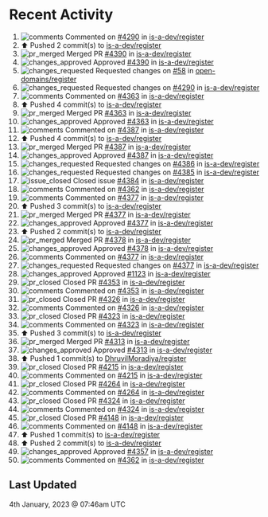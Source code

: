# Recent Activity

<!--RECENT_ACTIVITY:start-->
1. ![comments](https://cdn.jsdelivr.net/gh/Readme-Workflows/Readme-Icons@main/icons/octicons/Comment.svg) Commented on [#4290](https://github.com/is-a-dev/register/pull/4290#issuecomment-1370529020) in [is-a-dev/register](https://github.com/is-a-dev/register)
2. ⬆️ Pushed 2 commit(s) to [is-a-dev/register](https://github.com/is-a-dev/register)
3. ![pr_merged](https://cdn.jsdelivr.net/gh/Readme-Workflows/Readme-Icons@main/icons/octicons/PullRequestMerged.svg) Merged PR [#4390](https://github.com/is-a-dev/register/pull/4390) in [is-a-dev/register](https://github.com/is-a-dev/register)
4. ![changes_approved](https://cdn.jsdelivr.net/gh/Readme-Workflows/Readme-Icons@main/icons/octicons/ApprovedChanges.svg) Approved [#4390](https://github.com/is-a-dev/register/pull/4390#pullrequestreview-1235383520) in [is-a-dev/register](https://github.com/is-a-dev/register)
5. ![changes_requested](https://cdn.jsdelivr.net/gh/Readme-Workflows/Readme-Icons@main/icons/octicons/RequestedChanges.svg) Requested changes on [#58](https://github.com/open-domains/register/pull/58#pullrequestreview-1235335273) in [open-domains/register](https://github.com/open-domains/register)
6. ![changes_requested](https://cdn.jsdelivr.net/gh/Readme-Workflows/Readme-Icons@main/icons/octicons/RequestedChanges.svg) Requested changes on [#4290](https://github.com/is-a-dev/register/pull/4290#pullrequestreview-1235315582) in [is-a-dev/register](https://github.com/is-a-dev/register)
7. ![comments](https://cdn.jsdelivr.net/gh/Readme-Workflows/Readme-Icons@main/icons/octicons/Comment.svg) Commented on [#4363](https://github.com/is-a-dev/register/pull/4363#issuecomment-1370370677) in [is-a-dev/register](https://github.com/is-a-dev/register)
8. ⬆️ Pushed 4 commit(s) to [is-a-dev/register](https://github.com/is-a-dev/register)
9. ![pr_merged](https://cdn.jsdelivr.net/gh/Readme-Workflows/Readme-Icons@main/icons/octicons/PullRequestMerged.svg) Merged PR [#4363](https://github.com/is-a-dev/register/pull/4363) in [is-a-dev/register](https://github.com/is-a-dev/register)
10. ![changes_approved](https://cdn.jsdelivr.net/gh/Readme-Workflows/Readme-Icons@main/icons/octicons/ApprovedChanges.svg) Approved [#4363](https://github.com/is-a-dev/register/pull/4363#pullrequestreview-1235250760) in [is-a-dev/register](https://github.com/is-a-dev/register)
11. ![comments](https://cdn.jsdelivr.net/gh/Readme-Workflows/Readme-Icons@main/icons/octicons/Comment.svg) Commented on [#4387](https://github.com/is-a-dev/register/pull/4387#issuecomment-1370319777) in [is-a-dev/register](https://github.com/is-a-dev/register)
12. ⬆️ Pushed 4 commit(s) to [is-a-dev/register](https://github.com/is-a-dev/register)
13. ![pr_merged](https://cdn.jsdelivr.net/gh/Readme-Workflows/Readme-Icons@main/icons/octicons/PullRequestMerged.svg) Merged PR [#4387](https://github.com/is-a-dev/register/pull/4387) in [is-a-dev/register](https://github.com/is-a-dev/register)
14. ![changes_approved](https://cdn.jsdelivr.net/gh/Readme-Workflows/Readme-Icons@main/icons/octicons/ApprovedChanges.svg) Approved [#4387](https://github.com/is-a-dev/register/pull/4387#pullrequestreview-1235203350) in [is-a-dev/register](https://github.com/is-a-dev/register)
15. ![changes_requested](https://cdn.jsdelivr.net/gh/Readme-Workflows/Readme-Icons@main/icons/octicons/RequestedChanges.svg) Requested changes on [#4386](https://github.com/is-a-dev/register/pull/4386#pullrequestreview-1235202575) in [is-a-dev/register](https://github.com/is-a-dev/register)
16. ![changes_requested](https://cdn.jsdelivr.net/gh/Readme-Workflows/Readme-Icons@main/icons/octicons/RequestedChanges.svg) Requested changes on [#4385](https://github.com/is-a-dev/register/pull/4385#pullrequestreview-1235201975) in [is-a-dev/register](https://github.com/is-a-dev/register)
17. ![issue_closed](https://cdn.jsdelivr.net/gh/Readme-Workflows/Readme-Icons@main/icons/octicons/IssueClosed.svg) Closed issue [#4384](https://github.com/is-a-dev/register/issues/4384) in [is-a-dev/register](https://github.com/is-a-dev/register)
18. ![comments](https://cdn.jsdelivr.net/gh/Readme-Workflows/Readme-Icons@main/icons/octicons/Comment.svg) Commented on [#4362](https://github.com/is-a-dev/register/pull/4362#issuecomment-1370312230) in [is-a-dev/register](https://github.com/is-a-dev/register)
19. ![comments](https://cdn.jsdelivr.net/gh/Readme-Workflows/Readme-Icons@main/icons/octicons/Comment.svg) Commented on [#4377](https://github.com/is-a-dev/register/pull/4377#issuecomment-1370308698) in [is-a-dev/register](https://github.com/is-a-dev/register)
20. ⬆️ Pushed 3 commit(s) to [is-a-dev/register](https://github.com/is-a-dev/register)
21. ![pr_merged](https://cdn.jsdelivr.net/gh/Readme-Workflows/Readme-Icons@main/icons/octicons/PullRequestMerged.svg) Merged PR [#4377](https://github.com/is-a-dev/register/pull/4377) in [is-a-dev/register](https://github.com/is-a-dev/register)
22. ![changes_approved](https://cdn.jsdelivr.net/gh/Readme-Workflows/Readme-Icons@main/icons/octicons/ApprovedChanges.svg) Approved [#4377](https://github.com/is-a-dev/register/pull/4377#pullrequestreview-1235196661) in [is-a-dev/register](https://github.com/is-a-dev/register)
23. ⬆️ Pushed 2 commit(s) to [is-a-dev/register](https://github.com/is-a-dev/register)
24. ![pr_merged](https://cdn.jsdelivr.net/gh/Readme-Workflows/Readme-Icons@main/icons/octicons/PullRequestMerged.svg) Merged PR [#4378](https://github.com/is-a-dev/register/pull/4378) in [is-a-dev/register](https://github.com/is-a-dev/register)
25. ![changes_approved](https://cdn.jsdelivr.net/gh/Readme-Workflows/Readme-Icons@main/icons/octicons/ApprovedChanges.svg) Approved [#4378](https://github.com/is-a-dev/register/pull/4378#pullrequestreview-1234582711) in [is-a-dev/register](https://github.com/is-a-dev/register)
26. ![comments](https://cdn.jsdelivr.net/gh/Readme-Workflows/Readme-Icons@main/icons/octicons/Comment.svg) Commented on [#4377](https://github.com/is-a-dev/register/pull/4377#discussion_r1060605319) in [is-a-dev/register](https://github.com/is-a-dev/register)
27. ![changes_requested](https://cdn.jsdelivr.net/gh/Readme-Workflows/Readme-Icons@main/icons/octicons/RequestedChanges.svg) Requested changes on [#4377](https://github.com/is-a-dev/register/pull/4377#pullrequestreview-1234581675) in [is-a-dev/register](https://github.com/is-a-dev/register)
28. ![changes_approved](https://cdn.jsdelivr.net/gh/Readme-Workflows/Readme-Icons@main/icons/octicons/ApprovedChanges.svg) Approved [#1123](https://github.com/is-a-dev/register/pull/1123#pullrequestreview-1234517069) in [is-a-dev/register](https://github.com/is-a-dev/register)
29. ![pr_closed](https://cdn.jsdelivr.net/gh/Readme-Workflows/Readme-Icons@main/icons/octicons/PullRequestClosed.svg) Closed PR [#4353](https://github.com/is-a-dev/register/pull/4353) in [is-a-dev/register](https://github.com/is-a-dev/register)
30. ![comments](https://cdn.jsdelivr.net/gh/Readme-Workflows/Readme-Icons@main/icons/octicons/Comment.svg) Commented on [#4353](https://github.com/is-a-dev/register/pull/4353#issuecomment-1369739950) in [is-a-dev/register](https://github.com/is-a-dev/register)
31. ![pr_closed](https://cdn.jsdelivr.net/gh/Readme-Workflows/Readme-Icons@main/icons/octicons/PullRequestClosed.svg) Closed PR [#4326](https://github.com/is-a-dev/register/pull/4326) in [is-a-dev/register](https://github.com/is-a-dev/register)
32. ![comments](https://cdn.jsdelivr.net/gh/Readme-Workflows/Readme-Icons@main/icons/octicons/Comment.svg) Commented on [#4326](https://github.com/is-a-dev/register/pull/4326#issuecomment-1369735470) in [is-a-dev/register](https://github.com/is-a-dev/register)
33. ![pr_closed](https://cdn.jsdelivr.net/gh/Readme-Workflows/Readme-Icons@main/icons/octicons/PullRequestClosed.svg) Closed PR [#4323](https://github.com/is-a-dev/register/pull/4323) in [is-a-dev/register](https://github.com/is-a-dev/register)
34. ![comments](https://cdn.jsdelivr.net/gh/Readme-Workflows/Readme-Icons@main/icons/octicons/Comment.svg) Commented on [#4323](https://github.com/is-a-dev/register/pull/4323#issuecomment-1369735216) in [is-a-dev/register](https://github.com/is-a-dev/register)
35. ⬆️ Pushed 3 commit(s) to [is-a-dev/register](https://github.com/is-a-dev/register)
36. ![pr_merged](https://cdn.jsdelivr.net/gh/Readme-Workflows/Readme-Icons@main/icons/octicons/PullRequestMerged.svg) Merged PR [#4313](https://github.com/is-a-dev/register/pull/4313) in [is-a-dev/register](https://github.com/is-a-dev/register)
37. ![changes_approved](https://cdn.jsdelivr.net/gh/Readme-Workflows/Readme-Icons@main/icons/octicons/ApprovedChanges.svg) Approved [#4313](https://github.com/is-a-dev/register/pull/4313#pullrequestreview-1234506757) in [is-a-dev/register](https://github.com/is-a-dev/register)
38. ⬆️ Pushed 1 commit(s) to [DhruvilMoradiya/register](https://github.com/DhruvilMoradiya/register)
39. ![pr_closed](https://cdn.jsdelivr.net/gh/Readme-Workflows/Readme-Icons@main/icons/octicons/PullRequestClosed.svg) Closed PR [#4215](https://github.com/is-a-dev/register/pull/4215) in [is-a-dev/register](https://github.com/is-a-dev/register)
40. ![comments](https://cdn.jsdelivr.net/gh/Readme-Workflows/Readme-Icons@main/icons/octicons/Comment.svg) Commented on [#4215](https://github.com/is-a-dev/register/pull/4215#issuecomment-1369732085) in [is-a-dev/register](https://github.com/is-a-dev/register)
41. ![pr_closed](https://cdn.jsdelivr.net/gh/Readme-Workflows/Readme-Icons@main/icons/octicons/PullRequestClosed.svg) Closed PR [#4264](https://github.com/is-a-dev/register/pull/4264) in [is-a-dev/register](https://github.com/is-a-dev/register)
42. ![comments](https://cdn.jsdelivr.net/gh/Readme-Workflows/Readme-Icons@main/icons/octicons/Comment.svg) Commented on [#4264](https://github.com/is-a-dev/register/pull/4264#issuecomment-1369731713) in [is-a-dev/register](https://github.com/is-a-dev/register)
43. ![pr_closed](https://cdn.jsdelivr.net/gh/Readme-Workflows/Readme-Icons@main/icons/octicons/PullRequestClosed.svg) Closed PR [#4324](https://github.com/is-a-dev/register/pull/4324) in [is-a-dev/register](https://github.com/is-a-dev/register)
44. ![comments](https://cdn.jsdelivr.net/gh/Readme-Workflows/Readme-Icons@main/icons/octicons/Comment.svg) Commented on [#4324](https://github.com/is-a-dev/register/pull/4324#issuecomment-1369730735) in [is-a-dev/register](https://github.com/is-a-dev/register)
45. ![pr_closed](https://cdn.jsdelivr.net/gh/Readme-Workflows/Readme-Icons@main/icons/octicons/PullRequestClosed.svg) Closed PR [#4148](https://github.com/is-a-dev/register/pull/4148) in [is-a-dev/register](https://github.com/is-a-dev/register)
46. ![comments](https://cdn.jsdelivr.net/gh/Readme-Workflows/Readme-Icons@main/icons/octicons/Comment.svg) Commented on [#4148](https://github.com/is-a-dev/register/pull/4148#issuecomment-1369728348) in [is-a-dev/register](https://github.com/is-a-dev/register)
47. ⬆️ Pushed 1 commit(s) to [is-a-dev/register](https://github.com/is-a-dev/register)
48. ⬆️ Pushed 2 commit(s) to [is-a-dev/register](https://github.com/is-a-dev/register)
49. ![changes_approved](https://cdn.jsdelivr.net/gh/Readme-Workflows/Readme-Icons@main/icons/octicons/ApprovedChanges.svg) Approved [#4357](https://github.com/is-a-dev/register/pull/4357#pullrequestreview-1234495504) in [is-a-dev/register](https://github.com/is-a-dev/register)
50. ![comments](https://cdn.jsdelivr.net/gh/Readme-Workflows/Readme-Icons@main/icons/octicons/Comment.svg) Commented on [#4362](https://github.com/is-a-dev/register/pull/4362#issuecomment-1369724639) in [is-a-dev/register](https://github.com/is-a-dev/register)
<!--RECENT_ACTIVITY:end-->

## Last Updated
<!--RECENT_ACTIVITY:last_update-->
4th January, 2023 @ 07:46am UTC
<!--RECENT_ACTIVITY:last_update_end-->
